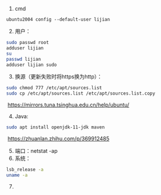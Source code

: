 1. cmd

```
ubuntu2004 config --default-user lijian
```

2. 用户：

```bash
sudo passwd root
adduser lijian
su 
passwd lijian
adduser lijian sudo
```

3. 换源（更新失败时将https换为http）：

```bash
sudo chmod 777 /etc/apt/sources.list
sudo cp /etc/apt/sources.list /etc/apt/sources.list.copy
```

​	https://mirrors.tuna.tsinghua.edu.cn/help/ubuntu/

4. Java:

```bash
sudo apt install openjdk-11-jdk maven
```

​	https://zhuanlan.zhihu.com/p/369912485

5. 端口：netstat -ap
6. 系统：

```bash
lsb_release -a
uname -a
```

7. 